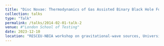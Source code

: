 ```yaml
---
title: "Disc Novae: Thermodynamics of Gas Assisted Binary Black Hole Formation in AGN Discs"
collection: talks
type: "Talk"
permalink: /talks/2014-02-01-talk-2
venue: #"London School of Testing"
date: 2023-12-10
location: "RESCEU-NBIA workshop on gravitational-wave sources, University of Tokyo"
---
```


